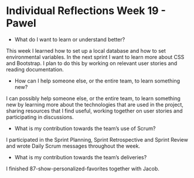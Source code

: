 # Individual Reflections Week 19 - Pawel

* What do I want to learn or understand better?

This week I learned how to set up a local database and how to set environmental variables. In the next sprint I want to learn more about CSS and Bootstrap. I plan to do this by working on relevant user stories and reading documentation.

* How can I help someone else, or the entire team, to learn something new?

I can possibly help someone else, or the entire team, to learn something new by learning more about the technologies that are used in the project, sharing resources that I find useful, working together on user stories and participating in discussions.

* What is my contribution towards the team’s use of Scrum?

I participated in the Sprint Planning, Sprint Retrospective and Sprint Review and wrote Daily Scrum messages throughout the week.

* What is my contribution towards the team’s deliveries?

I finished 87-show-personalized-favorites together with Jacob.
